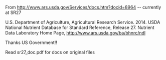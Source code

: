 From http://www.ars.usda.gov/Services/docs.htm?docid=8964 -- currently at SR27

U.S. Department of Agriculture, Agricultural Research Service. 2014. USDA National Nutrient Database for Standard Reference, Release 27. Nutrient Data Laboratory Home Page, http://www.ars.usda.gov/ba/bhnrc/ndl

Thanks US Government!!

Read sr27_doc.pdf for docs on original files

